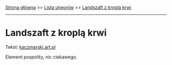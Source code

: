 [Strona główna](../index.md) >> [Lista utworów](../list.md) >> [Landszaft z kroplą krwi](246.md)

---

# Landszaft z kroplą krwi

Tekst: [kaczmarski.art.pl](https://www.kaczmarski.art.pl/tworczosc/wiersze/landszaft-z-kropla-krwi/)

Element pospolity, nic ciekawego.